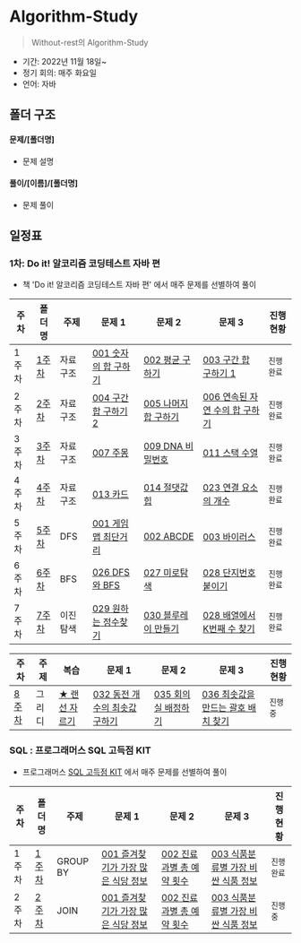 # Algorithm-Study
> Without-rest의 Algorithm-Study
 - 기간: 2022년 11월 18일~
 - 정기 회의: 매주 화요일
 - 언어: 자바

## 폴더 구조
#### 문제/[폴더명]
  - 문제 설명
#### 풀이/[이름]/[폴더명]
  - 문제 풀이

## 일정표

### 1차: Do it! 알코리즘 코딩테스트 자바 편
- 책 'Do it! 알코리즘 코딩테스트 자바 편' 에서 매주 문제를 선별하여 풀이

| **주차** | **폴더명**| **주제**| **문제 1**| **문제 2** | **문제 3** | **진행 현황** |
| ------- | -----| --------- | --------- | --------- | --------- | -------- |
| 1주차 | [1주차](./문제/1주차/README.md) | 자료구조 | [001 숫자의 합 구하기](https://www.acmicpc.net/problem/11720) | [002 평균 구하기](https://www.acmicpc.net/problem/1546) | [003 구간 합 구하기 1](https://www.acmicpc.net/problem/11659) | `진행 완료` |  
| 2주차 | [2주차](./문제/2주차/README.md) | 자료구조 | [004 구간 합 구하기 2](https://www.acmicpc.net/problem/11660) | [005 나머지 합 구하기](https://www.acmicpc.net/problem/10986) | [006 연속된 자연 수의 합 구하기](https://www.acmicpc.net/problem/2018) | `진행 완료` |  
| 3주차 | [3주차](./문제/3주차/README.md) | 자료구조 | [007 주몽](https://www.acmicpc.net/problem/1940) | [009 DNA 비밀번호](https://www.acmicpc.net/problem/12891) | [011 스택 수열](https://www.acmicpc.net/problem/1874) | `진행 완료` |
| 4주차 | [4주차](./문제/4주차/README.md) | 자료구조 | [013 카드](https://www.acmicpc.net/problem/2164) | [014 절댓값 힙](https://www.acmicpc.net/problem/11286) | [023 연결 요소의 개수](https://www.acmicpc.net/problem/11724) | `진행 완료` |
| 5주차 | [5주차](./문제/5주차/README.md) | DFS | [001 게임 맵 최단거리](https://school.programmers.co.kr/learn/courses/30/lessons/1844) | [002 ABCDE](https://www.acmicpc.net/problem/13023) | [003 바이러스](https://www.acmicpc.net/problem/2606) | `진행 완료` |
| 6주차 | [6주차](./문제/6주차/README.md) | BFS | [026 DFS와 BFS](https://www.acmicpc.net/problem/1260) | [027 미로탐색](https://www.acmicpc.net/problem/2178) | [028 단지번호 붙이기](https://www.acmicpc.net/problem/2667) | `진행 완료` |
| 7주차 | [7주차](./문제/7주차/README.md) | 이진탐색 | [029 원하는 정수찾기](https://www.acmicpc.net/problem/1920) | [030 블루레이 만들기](https://www.acmicpc.net/problem/2343) | [028 배열에서 K번째 수 찾기](https://www.acmicpc.net/problem/1300) | `진행 완료` |


| **주차** | **주제** | **복습** | **문제 1**| **문제 2** | **문제 3** | **진행 현황** |
| ------- | ------- | --------- | --------- | --------- | --------- | -------- |
| [8주차](./문제/8주차/README.md) | 그리디 | [★ 랜선 자르기](https://www.acmicpc.net/problem/1654) | [032 동전 개수의 최솟값 구하기](https://www.acmicpc.net/problem/11047) | [035 회의실 배정하기](https://www.acmicpc.net/problem/1931) | [036 최솟값을 만드는 괄호 배치 찾기](https://www.acmicpc.net/problem/1541) | `진행 중` |



### SQL : 프로그래머스 SQL 고득점 KIT
- 프로그래머스 [SQL 고득점 KIT](https://school.programmers.co.kr/learn/challenges?tab=sql_practice_kit) 에서 매주 문제를 선별하여 풀이

| **주차** | **폴더명** | **주제** | **문제 1** | **문제 2** | **문제 3** | **진행 현황** |
| ------- | -----| --------- | --------- | --------- | --------- | -------- |
| 1주차 | [1주차](./문제/SQL/GROUPBY/readme.md) | GROUP BY | [001 즐겨찾기가 가장 많은 식당 정보](https://school.programmers.co.kr/learn/courses/30/lessons/131123) | [002 진료과별 총 예약 횟수](https://school.programmers.co.kr/learn/courses/30/lessons/132202) | [003 식품분류별 가장 비싼 식품 정보](https://school.programmers.co.kr/learn/courses/30/lessons/131116) | `진행 완료` |
| 2주차 | [2주차](./문제/SQL/JOIN/readme.md) | JOIN | [001 즐겨찾기가 가장 많은 식당 정보](https://school.programmers.co.kr/learn/courses/30/lessons/131123) | [002 진료과별 총 예약 횟수](https://school.programmers.co.kr/learn/courses/30/lessons/132202) | [003 식품분류별 가장 비싼 식품 정보](https://school.programmers.co.kr/learn/courses/30/lessons/131116) | `진행 중` |
